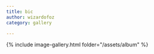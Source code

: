 ```yaml
---
title: bic
author: wizardofoz
category: gallery

---
```


 
{% include image-gallery.html folder="/assets/album" %}
